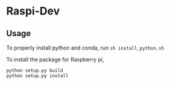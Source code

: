 # Raspi-Dev

## Usage

To properly install python and conda, run `sh install_python.sh`

To install the package for Raspberry pi,

```
python setup.py build
python setup.py install
```
